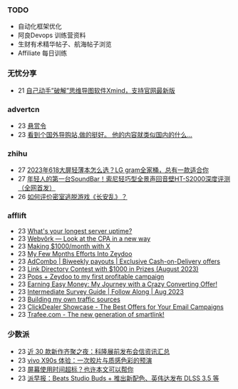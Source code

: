 ### TODO
-  自动化框架优化
-  阿良Devops 训练营资料
-  生财有术精华帖子、航海帖子浏览
-  Affiliate 每日训练

### 无忧分享
<!-- ruyo:START -->
-  21 [自己动手”破解”思维导图软件Xmind，支持官网最新版](https://51.ruyo.net/18460.html)<!-- ruyo:END -->

### advertcn
<!-- advertcn:START -->
-  23 [悬赏令](https://www.advertcn.com/forum.php?mod=viewthread&tid=111764)
-  23 [看到个国外导购站,做的挺好。 他的内容就类似国内的什么...](https://www.advertcn.com/forum.php?mod=viewthread&tid=111757)<!-- advertcn:END -->

### zhihu
<!-- zhihu:START -->
-  27 [2023年618大屏轻薄本怎么选？LG gram全家桶，总有一款适合你](http://zhuanlan.zhihu.com/p/632641888?utm_campaign=rss&utm_medium=rss&utm_source=rss&utm_content=title)
-  27 [年轻人的第一台SoundBar！索尼轻巧型全景声回音壁HT-S2000深度评测（全网首发）](http://zhuanlan.zhihu.com/p/630990296?utm_campaign=rss&utm_medium=rss&utm_source=rss&utm_content=title)
-  26 [如何评价密室逃脱游戏《长安乱》？](http://www.zhihu.com/question/563950552/answer/3045961312?utm_campaign=rss&utm_medium=rss&utm_source=rss&utm_content=title)<!-- zhihu:END -->

### afflift
<!-- afflift:START -->
-  23 [What&#39;s your longest server uptime?](https://afflift.com/f/threads/whats-your-longest-server-uptime.11482/)
-  23 [Webvõrk — Look at the CPA in a new way](https://afflift.com/f/threads/webv%C3%B5rk-%E2%80%94-look-at-the-cpa-in-a-new-way.2820/)
-  23 [Making $1000/month with X](https://afflift.com/f/threads/making-1000-month-with-x.11494/)
-  23 [My Few Months Efforts Into Zeydoo](https://afflift.com/f/threads/my-few-months-efforts-into-zeydoo.11500/)
-  23 [AdCombo | Biweekly payouts | Exclusive Cash-on-Delivery offers](https://afflift.com/f/threads/adcombo-biweekly-payouts-exclusive-cash-on-delivery-offers.3509/)
-  23 [Link Directory Contest with $1000 in Prizes &lpar;August 2023&rpar;](https://afflift.com/f/threads/link-directory-contest-with-1000-in-prizes-august-2023.11479/)
-  23 [Pops + Zeydoo to my first profitable campaign](https://afflift.com/f/threads/pops-zeydoo-to-my-first-profitable-campaign.11418/)
-  23 [Earning Easy Money: My Journey with a Crazy Converting Offer!](https://afflift.com/f/threads/earning-easy-money-my-journey-with-a-crazy-converting-offer.11370/)
-  23 [Intermediate Survey Guide | Follow Along | Aug 2023](https://afflift.com/f/threads/intermediate-survey-guide-follow-along-aug-2023.11467/)
-  23 [Building my own traffic sources](https://afflift.com/f/threads/building-my-own-traffic-sources.10721/)
-  23 [ClickDealer Showcase - The Best Offers for Your Email Campaigns](https://afflift.com/f/threads/clickdealer-showcase-the-best-offers-for-your-email-campaigns.11505/)
-  23 [Trafee.com - The new generation of smartlink!](https://afflift.com/f/threads/trafee-com-the-new-generation-of-smartlink.6265/)<!-- afflift:END -->

### 少数派
<!-- sspai:START -->
-  23 [近 30 款新作齐聚之夜：科隆展前发布会信资讯汇总](https://sspai.com/post/82360)
-  23 [vivo X90s 体验：一次胶片与质感色彩的预演](https://sspai.com/post/82336)
-  23 [屏幕使用时间超标？也许本文可以帮你](https://sspai.com/post/82138)
-  23 [派早报：Beats Studio Buds + 推出新配色、英伟达发布 DLSS 3.5 等](https://sspai.com/post/82324)<!-- sspai:END -->
